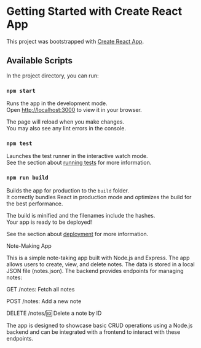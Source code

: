 # Getting Started with Create React App

This project was bootstrapped with [Create React App](https://github.com/facebook/create-react-app).

## Available Scripts

In the project directory, you can run:

### `npm start`

Runs the app in the development mode.\
Open [http://localhost:3000](http://localhost:3000) to view it in your browser.

The page will reload when you make changes.\
You may also see any lint errors in the console.

### `npm test`

Launches the test runner in the interactive watch mode.\
See the section about [running tests](https://facebook.github.io/create-react-app/docs/running-tests) for more information.

### `npm run build`

Builds the app for production to the `build` folder.\
It correctly bundles React in production mode and optimizes the build for the best performance.

The build is minified and the filenames include the hashes.\
Your app is ready to be deployed!

See the section about [deployment](https://facebook.github.io/create-react-app/docs/deployment) for more information.

Note-Making App

This is a simple note-taking app built with Node.js and Express. The app allows users to create, view, and delete notes. The data is stored in a local JSON file (notes.json). The backend provides endpoints for managing notes:

GET /notes: Fetch all notes

POST /notes: Add a new note

DELETE /notes/:id: Delete a note by ID

The app is designed to showcase basic CRUD operations using a Node.js backend and can be integrated with a frontend to interact with these endpoints.